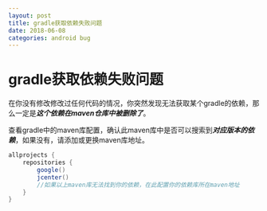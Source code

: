 ```yaml
---
layout: post
title: gradle获取依赖失败问题
date: 2018-06-08
categories: android bug
---
```


# gradle获取依赖失败问题

在你没有修改修改过任何代码的情况，你突然发现无法获取某个gradle的依赖，那么一定是***这个依赖在maven仓库中被删除了***。

查看gradle中的maven库配置，确认此maven库中是否可以搜索到***对应版本的依赖***，如果没有，请添加或更换maven库地址。

```groovy
allprojects {
    repositories {
        google()
        jcenter()
        //如果以上maven库无法找到你的依赖，在此配置你的依赖库所在maven地址
    }
}
```

